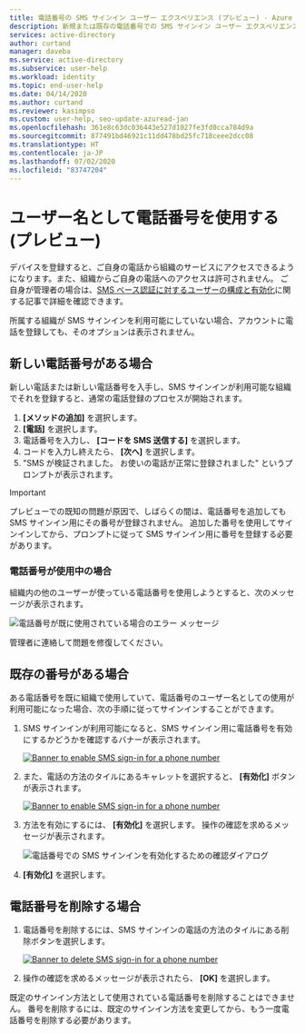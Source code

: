 ```yaml
---
title: 電話番号の SMS サインイン ユーザー エクスペリエンス (プレビュー) - Azure AD
description: 新規または既存の電話番号での SMS サインイン ユーザー エクスペリエンスについて詳しく説明します。
services: active-directory
author: curtand
manager: daveba
ms.service: active-directory
ms.subservice: user-help
ms.workload: identity
ms.topic: end-user-help
ms.date: 04/14/2020
ms.author: curtand
ms.reviewer: kasimpso
ms.custom: user-help, seo-update-azuread-jan
ms.openlocfilehash: 361e8c63dc036443e527d1027fe3fd0cca784d9a
ms.sourcegitcommit: 877491bd46921c11dd478bd25fc718ceee2dcc08
ms.translationtype: HT
ms.contentlocale: ja-JP
ms.lasthandoff: 07/02/2020
ms.locfileid: "83747204"
---
```

# <a name="use-your-phone-number-as-a-user-name-preview"></a>ユーザー名として電話番号を使用する (プレビュー)

デバイスを登録すると、ご自身の電話から組織のサービスにアクセスできるようになります。また、組織からご自身の電話へのアクセスは許可されません。 ご自身が管理者の場合は、[SMS ベース認証に対するユーザーの構成と有効化](../authentication/howto-authentication-sms-signin.md)に関する記事で詳細を確認できます。

所属する組織が SMS サインインを利用可能にしていない場合、アカウントに電話を登録しても、そのオプションは表示されません。  

## <a name="when-you-have-a-new-phone-number"></a>新しい電話番号がある場合

新しい電話または新しい電話番号を入手し、SMS サインインが利用可能な組織でそれを登録すると、通常の電話登録のプロセスが開始されます。

1. **[メソッドの追加]** を選択します。
1. **[電話]** を選択します。
1. 電話番号を入力し、 **[コードを SMS 送信する]** を選択します。
1. コードを入力し終えたら、 **[次へ]** を選択します。
1. "SMS が検証されました。 お使いの電話が正常に登録されました" というプロンプトが表示されます。

> [!Important]
> プレビューでの既知の問題が原因で、しばらくの間は、電話番号を追加しても SMS サインイン用にその番号が登録されません。 追加した番号を使用してサインインしてから、プロンプトに従って SMS サインイン用に番号を登録する必要があります。

### <a name="when-the-phone-number-is-in-use"></a>電話番号が使用中の場合

組織内の他のユーザーが使っている電話番号を使用しようとすると、次のメッセージが表示されます。

![電話番号が既に使用されている場合のエラー メッセージ](media/sms-sign-in-explainer/sms-sign-in-error.png)

管理者に連絡して問題を修復してください。

## <a name="when-you-have-an-existing-number"></a>既存の番号がある場合

ある電話番号を既に組織で使用していて、電話番号のユーザー名としての使用が利用可能になった場合、次の手順に従ってサインインすることができます。

1. SMS サインインが利用可能になると、SMS サインイン用に電話番号を有効にするかどうかを確認するバナーが表示されます。

    [![](media/sms-sign-in-explainer/sms-sign-in-banner.png "Banner to enable SMS sign-in for a phone number")](media/sms-sign-in-explainer/sms-sign-in-banner.png#lightbox)

1. また、電話の方法のタイルにあるキャレットを選択すると、 **[有効化]** ボタンが表示されます。

    [![](media/sms-sign-in-explainer/sms-sign-in-phone-method.png "Banner to enable SMS sign-in for a phone number")](media/sms-sign-in-explainer/sms-sign-in-phone-method.png#lightbox)

1. 方法を有効にするには、 **[有効化]** を選択します。 操作の確認を求めるメッセージが表示されます。

    ![電話番号での SMS サインインを有効化するための確認ダイアログ](media/sms-sign-in-explainer/sms-sign-in-confirmation.png)

1. **[有効化]** を選択します。

## <a name="when-you-remove-your-phone-number"></a>電話番号を削除する場合

1. 電話番号を削除するには、SMS サインインの電話の方法のタイルにある削除ボタンを選択します。

    [![](media/sms-sign-in-explainer/sms-sign-in-delete-method.png "Banner to delete SMS sign-in for a phone number")](media/sms-sign-in-explainer/sms-sign-in-delete-method.png#lightbox)

2. 操作の確認を求めるメッセージが表示されたら、 **[OK]** を選択します。

既定のサインイン方法として使用されている電話番号を削除することはできません。 番号を削除するには、既定のサインイン方法を変更してから、もう一度電話番号を削除する必要があります。
